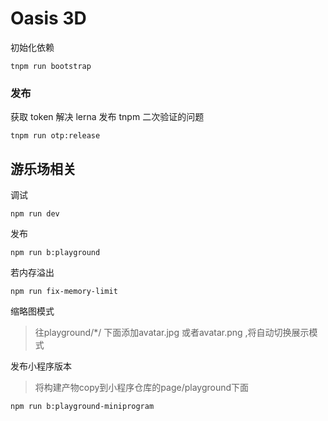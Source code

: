 # Oasis 3D
初始化依赖
```
tnpm run bootstrap
```

### 发布

获取 token 解决 lerna 发布 tnpm 二次验证的问题

```
tnpm run otp:release
```

## 游乐场相关
调试

```
npm run dev
```

发布

```
npm run b:playground
```

若内存溢出

```
npm run fix-memory-limit
```

缩略图模式
> 往playground/*/ 下面添加avatar.jpg 或者avatar.png ,将自动切换展示模式


发布小程序版本
> 将构建产物copy到小程序仓库的page/playground下面
```
npm run b:playground-miniprogram

```

